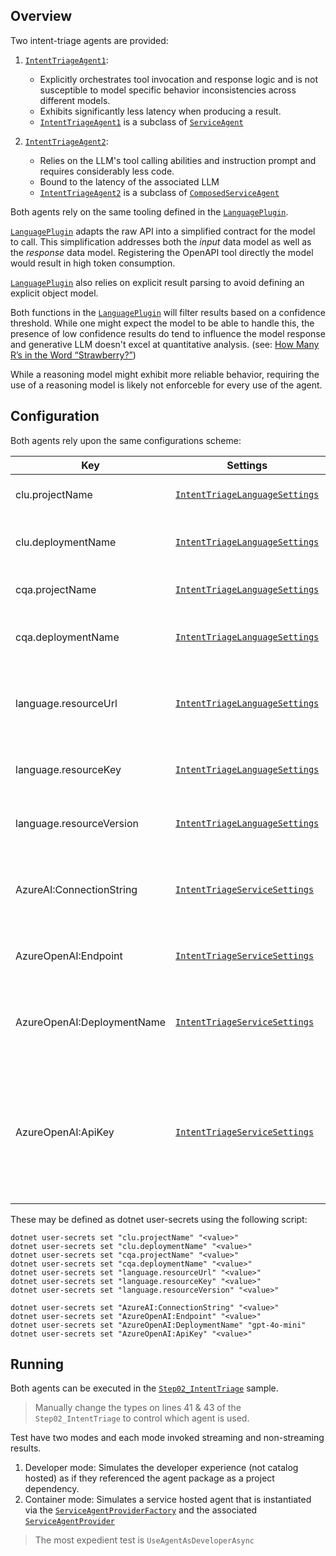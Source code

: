 ﻿## Overview

Two intent-triage agents are provided:

1. [`IntentTriageAgent1`](./IntentTriageAgent1.cs): 

    - Explicitly orchestrates tool invocation and response logic and is not susceptible to model specific behavior inconsistencies across different models.
    - Exhibits significantly less latency when producing a result.
    - [`IntentTriageAgent1`](./IntentTriageAgent1.cs) is a subclass of [`ServiceAgent`](../Service/ServiceAgent.cs)
      
1. [`IntentTriageAgent2`](./IntentTriageAgent2.cs): 
  
    - Relies on the LLM's tool calling abilities and instruction prompt and requires considerably less code.
    - Bound to the latency of the associated LLM
    - [`IntentTriageAgent2`](./IntentTriageAgent2.cs) is a subclass of [`ComposedServiceAgent`](../Service/ComposedServiceAgent.cs)

Both agents rely on the same tooling defined in the [`LanguagePlugin`](./Internal/LanguagePlugin.cs).

[`LanguagePlugin`](./Internal/LanguagePlugin.cs) adapts the raw API into a simplified contract for the model to call.
This simplification addresses both the _input_ data model as well as the _response_ data model.
Registering the OpenAPI tool directly the model would result in high token consumption.

[`LanguagePlugin`](./Internal/LanguagePlugin.cs) also relies on explicit result parsing to avoid
defining an explicit object model.

Both functions in the [`LanguagePlugin`](./Internal/LanguagePlugin.cs) will filter results based on a confidence threshold.
While one might expect the model to be able to handle this, the presence of low confidence
results do tend to influence the model response and generative LLM doesn't excel at quantitative analysis. 
(see: [How Many R’s in the Word “Strawberry?”](https://medium.com/@SamMormando/how-many-rs-in-the-word-strawberry-a6b8a697a1be))

While a reasoning model might exhibit more reliable behavior, requiring the use of a reasoning model
is likely not enforceble for every use of the agent.


## Configuration

Both agents rely upon the same configurations scheme:

Key|Settings|Description|
---|---|---
clu.projectName|[`IntentTriageLanguageSettings`](./Settings/IntentTriageLanguageSettings.cs)|The project name for the CLU model.
clu.deploymentName|[`IntentTriageLanguageSettings`](./Settings/IntentTriageLanguageSettings.cs)|The deployment name for the CLU model.
cqa.projectName|[`IntentTriageLanguageSettings`](./Settings/IntentTriageLanguageSettings.cs)|The project name for the CQA model.
cqa.deploymentName|[`IntentTriageLanguageSettings`](./Settings/IntentTriageLanguageSettings.cs)|The deployment name for the CQA model.
language.resourceUrl|[`IntentTriageLanguageSettings`](./Settings/IntentTriageLanguageSettings.cs)|The base url (scheme + host) for the language services endpoint
language.resourceKey|[`IntentTriageLanguageSettings`](./Settings/IntentTriageLanguageSettings.cs)|The api key for the language services
language.resourceVersion|[`IntentTriageLanguageSettings`](./Settings/IntentTriageLanguageSettings.cs)|The api version for the language services
AzureAI:ConnectionString|[`IntentTriageServiceSettings`](./Settings/IntentTriageServiceSettings.cs)|A connection string to the Foundry project hosting the agent
AzureOpenAI:Endpoint|[`IntentTriageServiceSettings`](./Settings/IntentTriageServiceSettings.cs)|The endpoint for the Azure OpenAI service
AzureOpenAI:DeploymentName|[`IntentTriageServiceSettings`](./Settings/IntentTriageServiceSettings.cs)|The name of the model deployment for the Azure OpenAI service
AzureOpenAI:ApiKey|[`IntentTriageServiceSettings`](./Settings/IntentTriageServiceSettings.cs)|An optional Api Key for the Azure OpenAI service.  When not defined, AzureCLI bearer token authentication will be used.

These may be defined as dotnet user-secrets using the following script:

```bsh
dotnet user-secrets set "clu.projectName" "<value>"
dotnet user-secrets set "clu.deploymentName" "<value>"
dotnet user-secrets set "cqa.projectName" "<value>"
dotnet user-secrets set "cqa.deploymentName" "<value>"
dotnet user-secrets set "language.resourceUrl" "<value>"
dotnet user-secrets set "language.resourceKey" "<value>"
dotnet user-secrets set "language.resourceVersion" "<value>"

dotnet user-secrets set "AzureAI:ConnectionString" "<value>"
dotnet user-secrets set "AzureOpenAI:Endpoint" "<value>"
dotnet user-secrets set "AzureOpenAI:DeploymentName" "gpt-4o-mini"
dotnet user-secrets set "AzureOpenAI:ApiKey" "<value>"
```

## Running

Both agents can be executed in the [`Step02_IntentTriage`](../../../../samples/GettingStartedWithAgents/ServiceAgents/Step02_IntentTriage.cs) sample.

> Manually change the types on lines 41 & 43 of the `Step02_IntentTriage` to control which agent is used.

Test have two modes and each mode invoked streaming and non-streaming results.

1. Developer mode: Simulates the developer experience (not catalog hosted) as if they referenced the agent package as a project dependency.
1. Container mode: Simulates a service hosted agent that is instantiated via the [`ServiceAgentProviderFactory`](../Service/ServiceAgentProviderFactory.cs)
   and the associated [`ServiceAgentProvider`](../Service/ServiceAgentProvider.cs)

> The most expedient test is `UseAgentAsDeveloperAsync`


